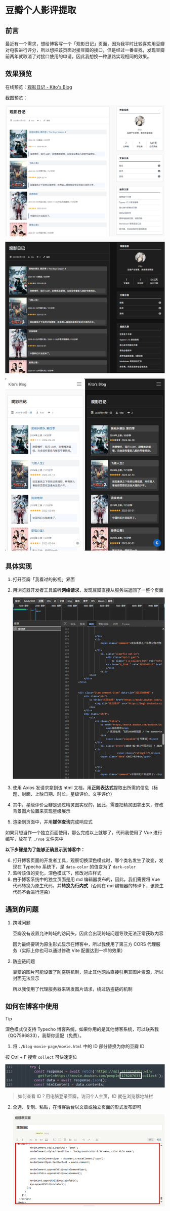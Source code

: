 # 豆瓣个人影评提取

## 前言

最近有一个需求，想给博客写一个「观影日记」页面，因为我平时比较喜欢用豆瓣对电影进行评分，所以想把该页面对接豆瓣的接口，但是经过一番查找，发现豆瓣前两年就取消了对接口使用的申请，因此我想换一种思路实现相同的效果。

## 效果预览

在线预览：[观影日记 - Kito's Blog](https://www.yangzirui.cn/movie.html)

截图预览：

![preview-1](./images/preview-1.png)

![preview-2](./images/preview-2.png)

![preview-3](./images/preview-3.png)

## 具体实现

1. 打开豆瓣「我看过的影视」界面

2. 用浏览器开发者工具监听**网络请求**，发现豆瓣直接从服务端返回了一整个页面

   ![豆瓣返回的 HTML](./images/1.png)

3. 使用 Axios 发请求拿到该 html 文档，用**正则表达式**提取出所需的信息（标题、封面、上映日期、时长、星级评价、文字评价）

4. 其中，星级评价豆瓣是通过精灵图实现的，因此，需要把精灵图拿出来，修改背景图片位置来实现星级展示

5. 渲染到页面中，并用**媒体查询**完成响应式

如果只想当作一个独立页面使用，那么完成以上就够了，代码我使用了 Vue 进行编写，放在了 `./vue` 文件夹中

**以下步骤是为了能够正确显示到博客中：**

6. 打开博客页面的开发者工具，观察切换深色模式时，哪个类名发生了改变，发现在 Typecho 系统下，是 `data-color` 的值变为了 `dark-color`
7. 监听该值的变化，深色模式下，修改对应样式
8. 由于博客系统中的独立页面是用 md 编辑器发布的，因此，我们需要将 Vue 代码转换为原生代码，并**转换为行内式**（否则在 md 编辑器的转译下，该原生代码不会进行渲染）

## 遇到的问题

1. 跨域问题

   豆瓣没有设置允许跨域的访问头，因此会出现跨域问题导致无法正常获取内容

   因为最终要转为原生形式显示在博客中，所以我使用了第三方 CORS 代理服务（实际上你也可以通过修改 Vite 配置达到一样的效果）

2. 防盗链问题

   豆瓣的图片可能设置了防盗链机制，禁止其他网站直接引用其图片资源，所以封面无法显示

   所以我使用了代理服务器来转发图片请求，绕过防盗链的机制

## 如何在博客中使用

> [!TIP]
> 深色模式仅支持 Typecho 博客系统，如果你用的是其他博客系统，可以联系我（QQ7596833），我帮你适配（免费）。

1.  将 `./blog-movie-page/movie.html` 中的 ID 部分替换为你的豆瓣 ID

   按 Ctrl + F 搜索 `collect` 可快速定位

   ![修改成你的 ID](./images/2.png)

   > 如何查看 ID？用电脑登录豆瓣，访问个人主页，ID 就在浏览器地址栏

2. 全选、复制、粘贴，在博客后台以文章或独立页面的形式发布即可

   ![作为内容发布](./images/3.png)

